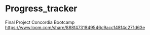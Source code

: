 # Progress_tracker
Final Project Concordia Bootcamp 
https://www.loom.com/share/888f4731849546c9acc14814c271d63e
